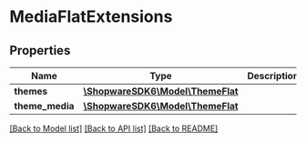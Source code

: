 # MediaFlatExtensions

## Properties
Name | Type | Description | Notes
------------ | ------------- | ------------- | -------------
**themes** | [**\ShopwareSDK6\Model\ThemeFlat**](ThemeFlat.md) |  | [optional] 
**theme_media** | [**\ShopwareSDK6\Model\ThemeFlat**](ThemeFlat.md) |  | [optional] 

[[Back to Model list]](../../README.md#documentation-for-models) [[Back to API list]](../../README.md#documentation-for-api-endpoints) [[Back to README]](../../README.md)

